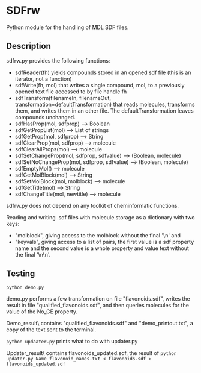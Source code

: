 # SDFrw
 Python module for the handling of MDL SDF files.

## Description
sdfrw.py provides the following functions:

- sdfReader(fh) yields compounds stored in an opened sdf file (this is an iterator, not a function)
- sdfWrite(fh, mol) that writes a single compound, mol, to a previously opened text file accessed to by file handle fh
- sdfTransform(filenameIn, filenameOut, transformation=defaultTransformation) that reads molecules,
transforms them, and writes them in an other file. The defaultTransformation leaves compounds unchanged.
- sdfHasProp(mol, sdfprop) --> Boolean
- sdfGetPropList(mol) --> List of strings
- sdfGetProp(mol, sdfprop) --> String
- sdfClearProp(mol, sdfprop) --> molecule
- sdfClearAllProps(mol) --> molecule
- sdfSetChangeProp(mol, sdfprop, sdfvalue) --> (Boolean, molecule)
- sdfSetNoChangeProp(mol, sdfprop, sdfvalue) --> (Boolean, molecule)
- sdfEmptyMol() --> molecule
- sdfGetMolBlock(mol) --> String
- sdfSetMolBlock(mol, molblock) --> molecule
- sdfGetTitle(mol) --> String
- sdfChangeTitle(mol, newtitle) --> molecule

sdfrw.py does not depend on any toolkit of cheminformatic functions.

Reading and writing .sdf files with molecule storage as a dictionary with two keys:
- "molblock", giving access to the molblock without the final '\n' and
- "keyvals", giving access to a list of pairs, the first value is a sdf property name
and the second value is a whole property and value text without the final '\n\n'.

## Testing

`python demo.py`

demo.py performs a few transformation on file "flavonoids.sdf", writes the result in file "qualified_flavonoids.sdf",
and then queries molecules for the value of the No_CE property.

Demo_result\ contains "qualified_flavonoids.sdf" and "demo_printout.txt", a copy of the text sent to the terminal.

`python updaater.py` prints what to do with updater.py

Updater_result\ contains flavonoids_updated.sdf, the result of
`python updater.py Name flavonoid_names.txt < flavonoids.sdf > flavonoids_updated.sdf`

